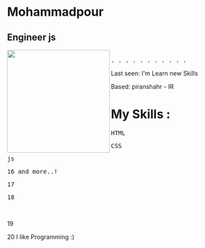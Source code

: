 # Mohammadpour
## Engineer js <br>
<img align="left" width="240" src="https://media.tenor.com/7YwK7t3tj1EAAAAj/img.gif"> <samp> <br>
.
.
.
.
.
.
.
.
.
.
.







Last seen: I'm Learn new Skills<br>


Based: piranshahr - IR<br>

</samp>

# My Skills :

<samp>

HTML

CSS

js

16 and more..!

17

18

</samp>

<br>

19

20 I like Programming :)


